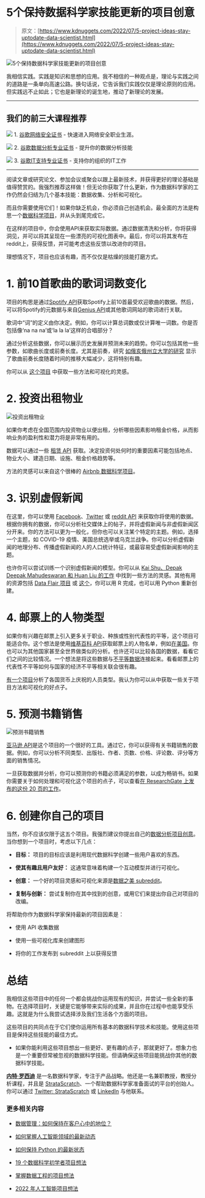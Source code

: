 # 5个保持数据科学家技能更新的项目创意

> 原文：[https://www.kdnuggets.com/2022/07/5-project-ideas-stay-uptodate-data-scientist.html](https://www.kdnuggets.com/2022/07/5-project-ideas-stay-uptodate-data-scientist.html)

![5个保持数据科学家技能更新的项目创意](../Images/7fb89a1bef3b7fff3be874a1a53b24e7.png)

我相信实践。实践是知识和思想的应用。我不相信的一种观点是，理论与实践之间的道路是一条单向高速公路。换句话说，它告诉我们实践仅仅是理论原则的应用。但实践远不止如此；它也是新理论的诞生地，推动了新理论的发展。

* * *

## 我们的前三大课程推荐

![](../Images/0244c01ba9267c002ef39d4907e0b8fb.png) 1\. [谷歌网络安全证书](https://www.kdnuggets.com/google-cybersecurity) - 快速进入网络安全职业生涯。

![](../Images/e225c49c3c91745821c8c0368bf04711.png) 2\. [谷歌数据分析专业证书](https://www.kdnuggets.com/google-data-analytics) - 提升你的数据分析技能

![](../Images/0244c01ba9267c002ef39d4907e0b8fb.png) 3\. [谷歌IT支持专业证书](https://www.kdnuggets.com/google-itsupport) - 支持你的组织的IT工作

* * *

阅读文章或研究论文、参加会议或聚会以跟上最新技术，并获得更好的理论基础是值得赞赏的。我强烈推荐这样做！但无论你获取了什么更新，作为数据科学家的工作仍然会归结为几个基本技能：数据收集、分析和可视化。

而且你需要使用它们！如果你缺乏机会，你必须自己创造机会。最全面的方法是构思一个[数据科学项目](https://www.stratascratch.com/blog/19-data-science-project-ideas-for-beginners/)，并从头到尾完成它。

在这样的项目中，你会使用API来获取实际数据。通过数据清洗和分析，你将获得洞见，并可以将其呈现在一些漂亮的可视化图表中。最后，你可以将其发布在reddit上，获得反馈，并可能考虑这些反馈以改进你的项目。

理想情况下，项目也应该有趣，而不仅仅是枯燥的技能打磨方式。

# 1\. 前10首歌曲的歌词词数变化

项目的构思是通过[Spotify API](https://developer.spotify.com/documentation/web-api/)获取Spotify上前10首最受欢迎歌曲的数据。然后，可以将Spotify的元数据与来自[Genius API](https://docs.genius.com/#/getting-started-h1)或其他歌词网站的歌词进行关联。

歌词中“词”的定义由你决定。例如，你可以计算总词数或仅计算唯一词数。你是否包括像‘na na na’或‘la la la’这样的合唱部分？

通过分析这些数据，你可以展示历史发展并预测未来的趋势。你可以包括其他一些参数，如歌曲长度或前奏长度。尤其是前奏，研究 [如俄亥俄州立大学的研究](https://www.rewire.org/streaming-changed-music-written/) 显示了歌曲前奏长度随着时间的推移大幅减少，这将特别有趣。

你可以从 [这个项目](https://www.reddit.com/r/dataisbeautiful/comments/vs2djz/oc_increasing_word_counts_in_pop_songs_19462021/) 中获取一些方法和可视化的灵感。

# 2\. 投资出租物业

![投资出租物业](../Images/755954edef96f7990160535bf9b3b0f1.png)

如果你考虑在全国范围内投资物业以便出租，分析哪些因素影响租金价格，从而影响业务的盈利性和潜力将是非常有用的。

数据可以通过一些 [租赁 API](https://rapidapi.com/collection/rents-rentals) 获取。决定投资何处何时的重要因素可能包括地点、物业大小、建造日期、设施、租金价格趋势等。

方法的灵感可以来自这个很棒的 [Airbnb 数据科学项目](https://mohamedirfansh.github.io/Airbnb-Data-Science-Project/)。

# 3\. 识别虚假新闻

在这里，你可以使用 [Facebook](https://developers.facebook.com/docs/)、[Twitter](https://developer.twitter.com/en/docs) 或 [reddit API](https://www.reddit.com/dev/api/) 来获取你将使用的数据。根据你拥有的数据，你可以分析社交媒体上的帖子，并将虚假新闻与非虚假新闻区分开来。你的方法可以更为一般化，但你也可以关注某个特定的主题。例如，选择一个主题，如 COVID-19 疫情、美国总统选举或乌克兰战争。你可以分析虚假新闻的地理分布、传播虚假新闻的人的人口统计特征，或最容易受虚假新闻影响的主题。

也许你可以尝试训练一个识别虚假新闻的模型。你可以从 [Kai Shu、Depak Deepak Mahudeswaran 和 Huan Liu 的工作](https://www.researchgate.net/publication/328271325_FakeNewsTracker_a_tool_for_fake_news_collection_detection_and_visualization) 中找到一些方法的灵感。其他有用的资源包括 [Data Flair 项目](https://data-flair.training/blogs/advanced-python-project-detecting-fake-news/) 或 [这个](https://github.com/chirras/Detection-of-Fake-News-Posts-on-Facebook)，你可以用 R 完成，也可以用 Python 重新创建。

# 4\. 邮票上的人物类型

如果你有兴趣在邮票上引入更多关于职业、种族或性别代表性的平等，这个项目可能适合你。这个想法是使用[维基百科 API](https://www.mediawiki.org/wiki/API:Main_page)获取邮票上的人物名单，例如[在美国](https://en.wikipedia.org/wiki/List_of_people_on_the_postage_stamps_of_the_United_States)。你也可以为其他国家甚至全世界做类似的分析。也许还可以比较各国的数据，看看它们之间的比较情况。一个想法是将这些数据与[不平等数据](https://wid.world/data/)连接起来。看看邮票上的代表性不平等如何与国家的经济不平等相关联会很有趣。

[有一个项目](https://www.netcredit.com/blog/country-celebrate-currency/)分析了各国货币上庆祝的人员类型。我认为你可以从中获取一些关于项目方法和可视化的好点子。

# 5\. 预测书籍销售

![预测书籍销售](../Images/9cef0528b65a3d5612a6ae52c46dfe94.png)

[亚马逊 API](https://aws.amazon.com/api-gateway/)是这个项目的一个很好的工具。通过它，你可以获得有关书籍销售的数据。例如，你可以分析不同类型、出版社、作者、页数、价格、评论数、评分等方面的销售情况。

一旦获取数据并分析，你可以预测你的书籍必须满足的参数，以成为畅销书。如果你需要关于如何处理和可视化这个项目的点子，可以查看[在 ResearchGate 上发布的这份 20 页的工作](https://www.researchgate.net/publication/336619238_Success_in_books_predicting_book_sales_before_publication)。

# 6\. 创建你自己的项目

当然，你不应该仅限于这五个项目。我强烈建议你提出自己的[数据分析项目创意](https://www.stratascratch.com/blog/data-analytics-project-ideas-that-will-get-you-the-job/)。当你想到一个项目时，考虑以下几点：

+   **目标：** 项目的目标应该是利用现代数据科学创建一些用户喜欢的东西。

+   **使其有趣且用户友好：** 这通常意味着构建一个互动模型并进行可视化。

+   **创意：** 一个好的项目灵感和可视化来源是[数据之美 subreddit](http://reddit.com/r/dataisbeautiful)。

+   **复制与创新：** 尝试复制你在其中找到的创意，或用它们来提出你自己对项目的改编。

将帮助你作为数据科学家保持最新的项目因素是：

+   使用 API 收集数据

+   使用一些可视化库来创建图形

+   将你的工作发布到 subreddit 上以获得反馈

# 总结

我相信这些项目中的任何一个都会挑战你运用现有的知识，并尝试一些全新的事物。在选择项目时，关键是它能够带来实际的成果，并且你在过程中也能享受乐趣。这就是为什么我尝试选择涉及我们生活各个方面的项目。

这些项目的共同点在于它们使你运用所有基本的数据科学技术和技能。使用这些项目是保持这些技能的最佳方式。

-   如果你能利用这些项目想出一些更好、更有趣的点子，那就更好了。想象力也是一个重要但常被忽视的数据科学技能。但请确保这些项目能挑战你其他的数据科学技能。

**[内特·罗西迪](https://www.stratascratch.com)** 是一名数据科学家，专注于产品战略。他还是一名兼职教授，教授分析课程，并且是 [StrataScratch](https://www.stratascratch.com/)、一个帮助数据科学家准备面试的平台的创始人。你可以通过 [Twitter: StrataScratch](https://twitter.com/StrataScratch) 或 [LinkedIn](https://www.linkedin.com/in/nathanrosidi/) 与他联系。

### 更多相关内容

+   [数据管理：如何保持在客户心中的地位？](https://www.kdnuggets.com/2022/04/data-management-stay-top-customer-mind.html)

+   [如何掌握人工智能领域的最新动态](https://www.kdnuggets.com/2022/03/stay-top-going-ai-world.html)

+   [如何保持 Python 的最新状态](https://www.kdnuggets.com/2022/06/stay-current-python.html)

+   [19 个数据科学初学者项目想法](https://www.kdnuggets.com/2021/11/19-data-science-project-ideas-beginners.html)

+   [掌握数据工程的项目想法](https://www.kdnuggets.com/project-ideas-to-master-data-engineering)

+   [2022 年人工智能项目想法](https://www.kdnuggets.com/2022/01/artificial-intelligence-project-ideas-2022.html)
